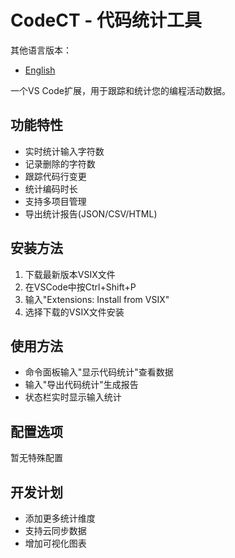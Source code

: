 # CodeCT - 代码统计工具

其他语言版本：
- [English](README.en-US.md)

一个VS Code扩展，用于跟踪和统计您的编程活动数据。

## 功能特性
- 实时统计输入字符数
- 记录删除的字符数
- 跟踪代码行变更
- 统计编码时长
- 支持多项目管理
- 导出统计报告(JSON/CSV/HTML)

## 安装方法
1. 下载最新版本VSIX文件
2. 在VSCode中按Ctrl+Shift+P
3. 输入"Extensions: Install from VSIX"
4. 选择下载的VSIX文件安装

## 使用方法
- 命令面板输入"显示代码统计"查看数据
- 输入"导出代码统计"生成报告
- 状态栏实时显示输入统计

## 配置选项
暂无特殊配置

## 开发计划
- 添加更多统计维度
- 支持云同步数据
- 增加可视化图表
